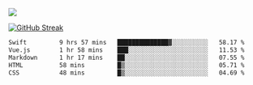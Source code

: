 ![](http://github-profile-summary-cards.vercel.app/api/cards/profile-details?username=sivori&theme=nightowl)

<a href="https://git.io/streak-stats"><img src="https://streak-stats.demolab.com?user=sivori&theme=nightowl&card_width=700&card_height=200" alt="GitHub Streak" /></a>

<!--START_SECTION:waka-->

```txt
Swift         9 hrs 57 mins   ██████████████▓░░░░░░░░░░   58.17 %
Vue.js        1 hr 58 mins    ███░░░░░░░░░░░░░░░░░░░░░░   11.53 %
Markdown      1 hr 17 mins    ██░░░░░░░░░░░░░░░░░░░░░░░   07.55 %
HTML          58 mins         █▒░░░░░░░░░░░░░░░░░░░░░░░   05.71 %
CSS           48 mins         █▒░░░░░░░░░░░░░░░░░░░░░░░   04.69 %
```

<!--END_SECTION:waka-->
